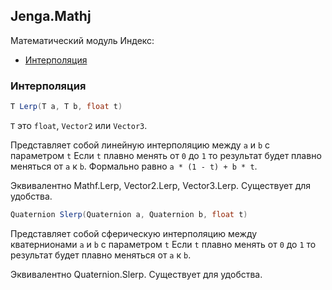 ## Jenga.Mathj
Математический модуль
Индекс:
- [Интерполяция](#интерполяция)
### Интерполяция
```cs
T Lerp(T a, T b, float t)
``` 
`T` это `float`, `Vector2` или `Vector3`.

Представляет собой линейную интерполяцию между `a` и `b` с параметром `t`
Если `t` плавно менять от `0` до `1` то результат будет плавно меняться
от `a` к `b`.
Формально равно `a * (1 - t) + b * t`.

Эквивалентно Mathf.Lerp, Vector2.Lerp, Vector3.Lerp.
Существует для удобства.

```cs
Quaternion Slerp(Quaternion a, Quaternion b, float t)
``` 

Представляет собой сферическую интерполяцию между кватернионами `a` и `b` с параметром `t`
Если `t` плавно менять от `0` до `1` то результат будет плавно меняться
от `a` к `b`.

Эквивалентно Quaternion.Slerp.
Существует для удобства.


